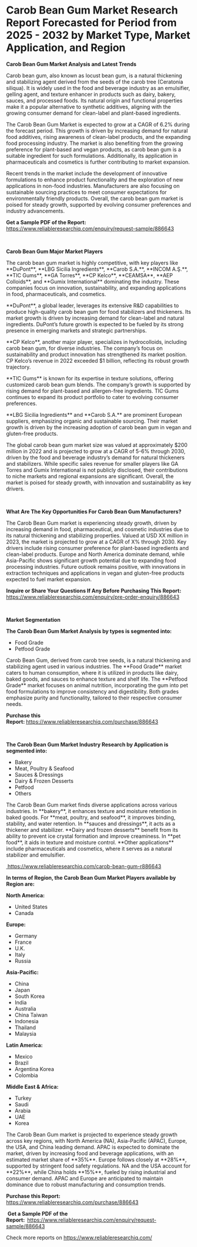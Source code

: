 <p><h1>Carob Bean Gum Market Research Report Forecasted for Period from 2025 -  2032 by Market Type, Market Application, and Region</h1></p><p><strong>Carob Bean Gum Market Analysis and Latest Trends</strong></p>
<p><p>Carob bean gum, also known as locust bean gum, is a natural thickening and stabilizing agent derived from the seeds of the carob tree (Ceratonia siliqua). It is widely used in the food and beverage industry as an emulsifier, gelling agent, and texture enhancer in products such as dairy, bakery, sauces, and processed foods. Its natural origin and functional properties make it a popular alternative to synthetic additives, aligning with the growing consumer demand for clean-label and plant-based ingredients.</p><p>The Carob Bean Gum Market is expected to grow at a CAGR of 6.2% during the forecast period. This growth is driven by increasing demand for natural food additives, rising awareness of clean-label products, and the expanding food processing industry. The market is also benefiting from the growing preference for plant-based and vegan products, as carob bean gum is a suitable ingredient for such formulations. Additionally, its application in pharmaceuticals and cosmetics is further contributing to market expansion.</p><p>Recent trends in the market include the development of innovative formulations to enhance product functionality and the exploration of new applications in non-food industries. Manufacturers are also focusing on sustainable sourcing practices to meet consumer expectations for environmentally friendly products. Overall, the carob bean gum market is poised for steady growth, supported by evolving consumer preferences and industry advancements.</p></p>
<p><strong>Get a Sample PDF of the Report:&nbsp;</strong> <a href="https://www.reliableresearchiq.com/enquiry/request-sample/886643?utm_campaign=2234&utm_medium=2&utm_source=Github&utm_content=ia&utm_term=26012025&utm_id=carob-bean-gum">https://www.reliableresearchiq.com/enquiry/request-sample/886643</a></p>
<p>&nbsp;</p>
<p><strong>Carob Bean Gum Major Market Players</strong></p>
<p><p>The carob bean gum market is highly competitive, with key players like **DuPont**, **LBG Sicilia Ingredients**, **Carob S.A.**, **INCOM A.Ş.**, **TIC Gums**, **GA Torres**, **CP Kelco**, **CEAMSA**, **AEP Colloids**, and **Gumix International** dominating the industry. These companies focus on innovation, sustainability, and expanding applications in food, pharmaceuticals, and cosmetics.</p><p>**DuPont**, a global leader, leverages its extensive R&D capabilities to produce high-quality carob bean gum for food stabilizers and thickeners. Its market growth is driven by increasing demand for clean-label and natural ingredients. DuPont’s future growth is expected to be fueled by its strong presence in emerging markets and strategic partnerships.</p><p>**CP Kelco**, another major player, specializes in hydrocolloids, including carob bean gum, for diverse industries. The company’s focus on sustainability and product innovation has strengthened its market position. CP Kelco’s revenue in 2022 exceeded $1 billion, reflecting its robust growth trajectory.</p><p>**TIC Gums** is known for its expertise in texture solutions, offering customized carob bean gum blends. The company’s growth is supported by rising demand for plant-based and allergen-free ingredients. TIC Gums continues to expand its product portfolio to cater to evolving consumer preferences.</p><p>**LBG Sicilia Ingredients** and **Carob S.A.** are prominent European suppliers, emphasizing organic and sustainable sourcing. Their market growth is driven by the increasing adoption of carob bean gum in vegan and gluten-free products.</p><p>The global carob bean gum market size was valued at approximately $200 million in 2022 and is projected to grow at a CAGR of 5-6% through 2030, driven by the food and beverage industry’s demand for natural thickeners and stabilizers. While specific sales revenue for smaller players like GA Torres and Gumix International is not publicly disclosed, their contributions to niche markets and regional expansions are significant. Overall, the market is poised for steady growth, with innovation and sustainability as key drivers.</p></p>
<p>&nbsp;</p>
<p><strong>What Are The Key Opportunities For Carob Bean Gum Manufacturers?</strong></p>
<p><p>The Carob Bean Gum market is experiencing steady growth, driven by increasing demand in food, pharmaceutical, and cosmetic industries due to its natural thickening and stabilizing properties. Valued at USD XX million in 2023, the market is projected to grow at a CAGR of X% through 2030. Key drivers include rising consumer preference for plant-based ingredients and clean-label products. Europe and North America dominate demand, while Asia-Pacific shows significant growth potential due to expanding food processing industries. Future outlook remains positive, with innovations in extraction techniques and applications in vegan and gluten-free products expected to fuel market expansion.</p></p>
<p><strong>Inquire or Share Your Questions If Any Before Purchasing This Report:</strong> <a href="https://www.reliableresearchiq.com/enquiry/pre-order-enquiry/886643?utm_campaign=2234&utm_medium=2&utm_source=Github&utm_content=ia&utm_term=26012025&utm_id=carob-bean-gum">https://www.reliableresearchiq.com/enquiry/pre-order-enquiry/886643</a></p>
<p>&nbsp;</p>
<p><strong>Market Segmentation</strong></p>
<p><strong>The Carob Bean Gum Market Analysis by types is segmented into:</strong></p>
<p><ul><li>Food Grade</li><li>Petfood Grade</li></ul></p>
<p><p>Carob Bean Gum, derived from carob tree seeds, is a natural thickening and stabilizing agent used in various industries. The **Food Grade** market caters to human consumption, where it is utilized in products like dairy, baked goods, and sauces to enhance texture and shelf life. The **Petfood Grade** market focuses on animal nutrition, incorporating the gum into pet food formulations to improve consistency and digestibility. Both grades emphasize purity and functionality, tailored to their respective consumer needs.</p></p>
<p><strong>Purchase this Report:&nbsp;</strong><a href="https://www.reliableresearchiq.com/purchase/886643?utm_campaign=2234&utm_medium=2&utm_source=Github&utm_content=ia&utm_term=26012025&utm_id=carob-bean-gum">https://www.reliableresearchiq.com/purchase/886643</a></p>
<p>&nbsp;</p>
<p><strong>The Carob Bean Gum Market Industry Research by Application is segmented into:</strong></p>
<p><ul><li>Bakery</li><li>Meat, Poultry & Seafood</li><li>Sauces & Dressings</li><li>Dairy & Frozen Desserts</li><li>Petfood</li><li>Others</li></ul></p>
<p><p>The Carob Bean Gum market finds diverse applications across various industries. In **bakery**, it enhances texture and moisture retention in baked goods. For **meat, poultry, and seafood**, it improves binding, stability, and water retention. In **sauces and dressings**, it acts as a thickener and stabilizer. **Dairy and frozen desserts** benefit from its ability to prevent ice crystal formation and improve creaminess. In **pet food**, it aids in texture and moisture control. **Other applications** include pharmaceuticals and cosmetics, where it serves as a natural stabilizer and emulsifier.</p></p>
<p><a href="https://www.reliableresearchiq.com/carob-bean-gum-r886643?utm_campaign=2234&utm_medium=2&utm_source=Github&utm_content=ia&utm_term=26012025&utm_id=carob-bean-gum">&nbsp;https://www.reliableresearchiq.com/carob-bean-gum-r886643</a></p>
<p><strong>In terms of Region, the Carob Bean Gum Market Players available by Region are:</strong></p>
<p>
    <p> <strong> North America: </strong>
        <ul>
            <li>United States</li>
            <li>Canada</li>
        </ul>
        </p> 
    <p> <strong> Europe: </strong>
        <ul>
            <li>Germany</li>
            <li>France</li>
            <li>U.K.</li>
            <li>Italy</li>
            <li>Russia</li>
        </ul>
        </p> 
    <p> <strong> Asia-Pacific: </strong>
        <ul>
            <li>China</li>
            <li>Japan</li>
            <li>South Korea</li>
            <li>India</li>
            <li>Australia</li>
            <li>China Taiwan</li>
            <li>Indonesia</li>
            <li>Thailand</li>
            <li>Malaysia</li>
        </ul>
        </p> 
    <p> <strong> Latin America: </strong>
        <ul>
            <li>Mexico</li>
            <li>Brazil</li>
            <li>Argentina Korea</li>
            <li>Colombia</li>
        </ul>
        </p> 
    <p> <strong> Middle East & Africa: </strong>
        <ul>
            <li>Turkey</li>
            <li>Saudi</li>
            <li>Arabia</li>
            <li>UAE</li>
            <li>Korea</li>
        </ul>
    </p>
    </p>
<p><p>The Carob Bean Gum market is projected to experience steady growth across key regions, with North America (NA), Asia-Pacific (APAC), Europe, the USA, and China leading demand. APAC is expected to dominate the market, driven by increasing food and beverage applications, with an estimated market share of **35%**. Europe follows closely at **28%**, supported by stringent food safety regulations. NA and the USA account for **22%**, while China holds **15%**, fueled by rising industrial and consumer demand. APAC and Europe are anticipated to maintain dominance due to robust manufacturing and consumption trends.</p></p>
<p><strong>Purchase this Report: </strong><a href="https://www.reliableresearchiq.com/purchase/886643?utm_campaign=2234&utm_medium=2&utm_source=Github&utm_content=ia&utm_term=26012025&utm_id=carob-bean-gum">https://www.reliableresearchiq.com/purchase/886643</a></p>
<p>&nbsp;<strong>Get a Sample PDF of the Report:&nbsp;&nbsp;</strong><a href="https://www.reliableresearchiq.com/enquiry/request-sample/886643?utm_campaign=2234&utm_medium=2&utm_source=Github&utm_content=ia&utm_term=26012025&utm_id=carob-bean-gum">https://www.reliableresearchiq.com/enquiry/request-sample/886643</a></p>
<p><strong></strong></p>
<p>Check more reports on <a href="https://www.reliableresearchiq.com/?utm_campaign=2234&utm_medium=2&utm_source=Github&utm_content=ia&utm_term=26012025&utm_id=carob-bean-gum">https://www.reliableresearchiq.com/</a></p>